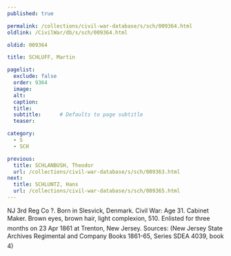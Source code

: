 ```yaml
---
published: true

permalink: /collections/civil-war-database/s/sch/009364.html
oldlink: /CivilWar/db/s/sch/009364.html

oldid: 009364

title: SCHLUFF, Martin

pagelist:
  exclude: false
  order: 9364
  image: 
  alt:
  caption:
  title:
  subtitle:      # Defaults to page subtitle
  teaser:

category: 
  - S 
  - SCH

previous:
  title: SCHLANBUSH, Theodor
  url: /collections/civil-war-database/s/sch/009363.html  
next:
  title: SCHLUNTZ, Hans
  url: /collections/civil-war-database/s/sch/009365.html   
---
```

NJ 3rd Reg Co ?. Born in Slesvick, Denmark. Civil War: Age 31. Cabinet Maker. Brown eyes, brown hair, light complexion, 5&#146;10&#148;. Enlisted for three months on 23 Apr 1861 at Trenton, New Jersey. Sources: (New Jersey State Archives &#147;Regimental and Company Books 1861-65&#148;, Series SDEA 4039, book 4)